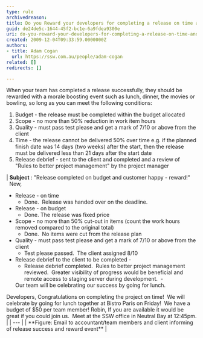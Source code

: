 ```yaml
---
type: rule
archivedreason: 
title: Do you Reward your developers for completing a release on time and budget?
guid: de24de5c-1644-45f2-bc1e-6a9fdea9300e
uri: do-you-reward-your-developers-for-completing-a-release-on-time-and-budget
created: 2009-12-04T09:33:59.0000000Z
authors:
- title: Adam Cogan
  url: https://ssw.com.au/people/adam-cogan
related: []
redirects: []

---
```


When your team has completed a release successfully, they should be rewarded with a morale boosting event such as lunch, dinner, the movies or bowling, so long as you can meet the following conditions:  

<!--endintro-->

1. Budget - the release must be completed within the budget allocated
2. Scope - no more than 50% reduction in work item hours
3. Quality - must pass test please and get a mark of 7/10 or above from the client
4. Time - the release cannot be delivered 50% over time e.g. if the planned finish date was 14 days (two weeks) after the start, then the release must be delivered less than 21 days after the start date
5. Release debrief - sent to the client and completed and a review of "Rules to better project management" by the project manager



| **Subject** : "Release completed on budget and customer happy - reward!"                 
  
 New,
<ul><li>Release - on time<ul><li>Done.&#160; Release was handed over on the deadline.</li></ul></li><li>Release - on budget<ul><li>Done. The release was fixed price</li></ul></li><li>Scope - no more than 50% cut-out in items (count the work hours removed compared to the original total)
<ul><li>Done.&#160; No items were cut from the release plan</li></ul></li><li>Quality - must pass test please and get a mark of 7/10 or above from the client<ul><li>Test please passed.&#160; The client assigned 8/10</li></ul></li><li>Release debrief to the client to be completed - &#160;<ul><li>Release debrief completed.&#160; Rules to better project management reviewed.&#160; Greater visibility of progress would be beneficial and remote access to staging server during development.
 &#160;-</li></ul></li> Our team will be celebrating our success by going for lunch.</ul>Developers,
Congratulations on completing the project on time!  We will celebrate by going for lunch together at Bistro Paris on Friday!  We have a budget of $50 per team member!
Robin,
If you are available it would be great if you could join us.  Meet at the SSW office in Neutral Bay at 12:45pm. |
| --- |
| **Figure: Email to accountant/team members and client informing of release success and reward event**  |
